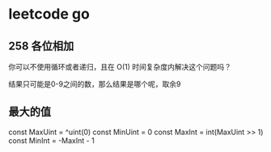 # leetcode go

## 258 各位相加

你可以不使用循环或者递归，且在 O(1) 时间复杂度内解决这个问题吗？

结果只可能是0-9之间的数，那么结果是哪个呢，取余9

## 最大的值
const MaxUint = ^uint(0)
const MinUint = 0
const MaxInt = int(MaxUint >> 1)
const MinInt = -MaxInt - 1